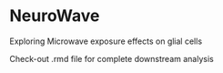 # NeuroWave
Exploring Microwave exposure effects on glial cells 


Check-out .rmd file for complete downstream analysis 
